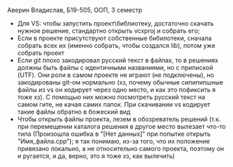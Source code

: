 Аверин Владислав, Б19-505, ООП, 3 семестр

 - Для VS: чтобы запустить проект\библиотеку, достаточно скачать нужное решение, стандартно открыть vcxproj и собрать его;
 - Если в проекте присутствуют собственные бибилотеки, сначала собрать всех их (именно собрать, чтобы создался lib), потом уже собрать проект
 - Если git плохо закодировал русский текст в файлах, то в решениях должны быть файлы с идентичными названиями, но с припиской (UTF). Они роли в самом проекте не играют (не подключены), но закодированы git-ом нормально (хз, почему обычные сипипипшные файлы из vs он кодирует через одно место, и как это пофиксить я тоже хз). С помощью них можно посмотреть русский текст на самом гите, не качая самих папок. При скачивании vs кодирует такие файлы обратно в божеский вид
 - Чтобы открыть файлы проекта, лезем в обозреватель решений (т.к. при перемещении каталога решения в другое место вылезает что-то типа (Произошла ошибка в "[Нет данных]" при попытке открыть "Имя_файла.cpp"); я так понимаю, из-за того, что их положение привязано локально, а не относительно самого проекта, поэтому он и ругается, и да, верно, это я тоже хз, как вылечить)
